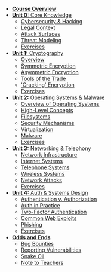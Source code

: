 - [**Course Overview**](/)
- [**Unit 0:** Core Knowledge](/core/)
    - [Cybersecurity & Hacking](/core/cybersecurity)
    - [Legal Context](/core/law)
    - [Attack Surfaces](/core/attack)
    - [Threat Modeling](/core/modeling)
    - [Exercises](/core/exercises)
- [**Unit 1:** Cryptography](/crypto/)
    - [Overview](/crypto/overview)
    - [Symmetric Encryption]()
    - [Asymmetric Encryption ]()
    - [Tools of the Trade]()
    - ['Cracking' Encryption]()
    - [Exercises]()
- [**Unit 2:** Operating Systems & Malware]()
    - [Overview of Operating Systems]()
    - [High-Level Concepts]()
    - [Filesystems]()
    - [Security Mechanisms]()
    - [Virtualization]()
    - [Malware]()
    - [Exercises]()
- [**Unit 3:** Networking & Telephony]()
    - [Network Infrastructure]()
    - [Internet Systems]()
    - [Telephone Systems]()
    - [Wireless Systems]()
    - [Network Attacks]()
    - [Exercises]()
- [**Unit 4:** Auth & Systems Design]()
    - [Authentication v. Authorization]()
    - [Auth in Practice]()
    - [Two-Factor Authentication]()
    - [Common Web Exploits]()
    - [Phishing]()
    - [Exercises]()
- [**Odds and Ends**]()
    - [Bug Bounties]()
    - [Reporting Vulnerabilities]()
    - [Snake Oil]()
    - [Note to Teachers](/teachers)